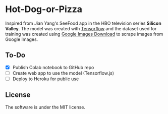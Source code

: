 # Hot-Dog-or-Pizza
Inspired from Jian Yang's SeeFood app in the HBO television series **Silicon Valley**. The model was created with [Tensorflow](https://github.com/tensorflow/tensorflow) and the dataset used for training was created using [Google Images Download](https://github.com/hardikvasa/google-images-download) to scrape images from Google Images.

## To-Do
- [x] Publish Colab notebook to GitHub repo
- [ ] Create web app to use the model (Tensorflow.js)
- [ ] Deploy to Heroku for public use

## License
The software is under the MIT license.
